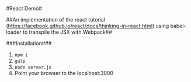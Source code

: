 #React Demo#

##An implementation of the react tutorial (https://facebook.github.io/react/docs/thinking-in-react.html) using babel-loader to transpile the JSX  with Webpack##

###Installation###
1. ```npm i```
2. ```gulp```
3. ```node server.js```
4. Point your browser to the localhost:3000 


